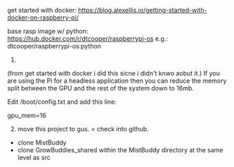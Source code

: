 
get started with docker: https://blog.alexellis.io/getting-started-with-docker-on-raspberry-pi/

base rasp image w/ python: https://hub.docker.com/r/dtcooper/raspberrypi-os  e.g.: dtcooper/raspberrypi-os:python

1.

(from get started with docker i did this sicne i didn't knwo aobut it.)
If you are using the Pi for a headless application then you can reduce the memory split between the GPU and the rest of the system down to 16mb.

Edit /boot/config.txt and add this line:

gpu_mem=16

2. move this project to gus.
= check into github.
- clone MistBuddy
- clone GrowBuddies_shared within the MistBuddy directory at the same level as src